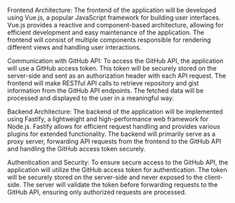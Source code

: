 
Frontend Architecture:
The frontend of the application will be developed using Vue.js, a popular JavaScript framework for building user interfaces. Vue.js provides a reactive and component-based architecture, allowing for efficient development and easy maintenance of the application. The frontend will consist of multiple components responsible for rendering different views and handling user interactions.

Communication with GitHub API:
To access the GitHub API, the application will use a GitHub access token. This token will be securely stored on the server-side and sent as an authorization header with each API request. The frontend will make RESTful API calls to retrieve repository and gist information from the GitHub API endpoints. The fetched data will be processed and displayed to the user in a meaningful way.

Backend Architecture:
The backend of the application will be implemented using Fastify, a lightweight and high-performance web framework for Node.js. Fastify allows for efficient request handling and provides various plugins for extended functionality. The backend will primarily serve as a proxy server, forwarding API requests from the frontend to the GitHub API and handling the GitHub access token securely.

Authentication and Security:
To ensure secure access to the GitHub API, the application will utilize the GitHub access token for authentication. The token will be securely stored on the server-side and never exposed to the client-side. The server will validate the token before forwarding requests to the GitHub API, ensuring only authorized requests are processed.
